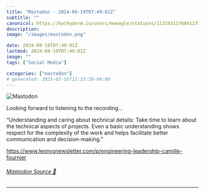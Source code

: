 ```yaml
---
title: "Mastodon - 2024-09-19T07:49:01Z"
subtitle: ""
canonical: https://hachyderm.io/users/mweagle/statuses/113163117604123774
description:
image: "/images/mastodon.png"

date: 2024-09-19T07:49:01Z
lastmod: 2024-09-19T07:49:01Z
image: ""
tags: ["Social Media"]

categories: ["mastodon"]
# generated: 2025-03-16T12:33:30-04:00
---
```

![Mastodon](/images/mastodon.png)

<p>Looking forward to listening to the recording…</p><p>“Understanding and caring about technical details: Take time to learn about the technical aspects of projects. Even a basic understanding shows respect for the complexity of the work and helps facilitate better communication and decision-making.”</p><p><a href="https://www.lennysnewsletter.com/p/engineering-leadership-camille-fournier" target="_blank" rel="nofollow noopener noreferrer" translate="no"><span class="invisible">https://www.</span><span class="ellipsis">lennysnewsletter.com/p/enginee</span><span class="invisible">ring-leadership-camille-fournier</span></a></p>


###### [Mastodon Source 🐘](https://hachyderm.io/@mweagle/113163117604123774)

___
